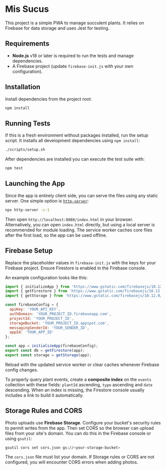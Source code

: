 # Mis Sucus

This project is a simple PWA to manage succulent plants. It relies on Firebase for data storage and uses Jest for testing.


## Requirements

- **Node.js** v18 or later is required to run the tests and manage dependencies.
- A Firebase project (update `firebase-init.js` with your own configuration).

## Installation

Install dependencies from the project root:

```bash
npm install
```

## Running Tests

If this is a fresh environment without packages installed, run the setup script.
It installs all development dependencies using `npm install`:

```bash
./scripts/setup.sh
```

After dependencies are installed you can execute the test suite with:

```bash
npm test
```

## Launching the App

Since the app is entirely client side, you can serve the files using any static server. One simple option is [`http-server`](https://www.npmjs.com/package/http-server):

```bash
npx http-server -c-1
```

Then open `http://localhost:8080/index.html` in your browser. Alternatively, you can open `index.html` directly, but using a local server is recommended for module loading.
The service worker caches core files after the first load, so the app can be used offline.

## Firebase Setup

Replace the placeholder values in `firebase-init.js` with the keys for your Firebase project. Ensure Firestore is enabled in the Firebase console.

An example configuration looks like this:

```javascript
import { initializeApp } from 'https://www.gstatic.com/firebasejs/10.12.0/firebase-app.js';
import { getFirestore } from 'https://www.gstatic.com/firebasejs/10.12.0/firebase-firestore.js';
import { getStorage } from 'https://www.gstatic.com/firebasejs/10.12.0/firebase-storage.js';

const firebaseConfig = {
  apiKey: 'YOUR_API_KEY',
  authDomain: 'YOUR_PROJECT_ID.firebaseapp.com',
  projectId: 'YOUR_PROJECT_ID',
  storageBucket: 'YOUR_PROJECT_ID.appspot.com',
  messagingSenderId: 'YOUR_SENDER_ID',
  appId: 'YOUR_APP_ID'
};

const app = initializeApp(firebaseConfig);
export const db = getFirestore(app);
export const storage = getStorage(app);
```

Reload with the updated service worker or clear caches whenever Firebase config changes.

To properly query plant events, create a **composite index** on the `events` collection with these fields:
`plantId` ascending, `type` ascending and `date` descending. When an index is missing,
the Firestore console usually includes a link to build it automatically.

## Storage Rules and CORS

Photo uploads use **Firebase Storage**. Configure your bucket's security rules
to permit writes from the app. Then set CORS so the browser can upload files
from your site's domain. You can do this in the Firebase console or using
`gsutil`:

```bash
gsutil cors set cors.json gs://<your-storage-bucket>
```

The `cors.json` file must list your domain. If Storage rules or CORS are not
configured, you will encounter CORS errors when adding photos.

